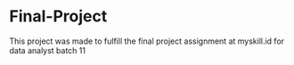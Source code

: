 # Final-Project
This project was made to fulfill the final project assignment at myskill.id for data analyst batch 11
